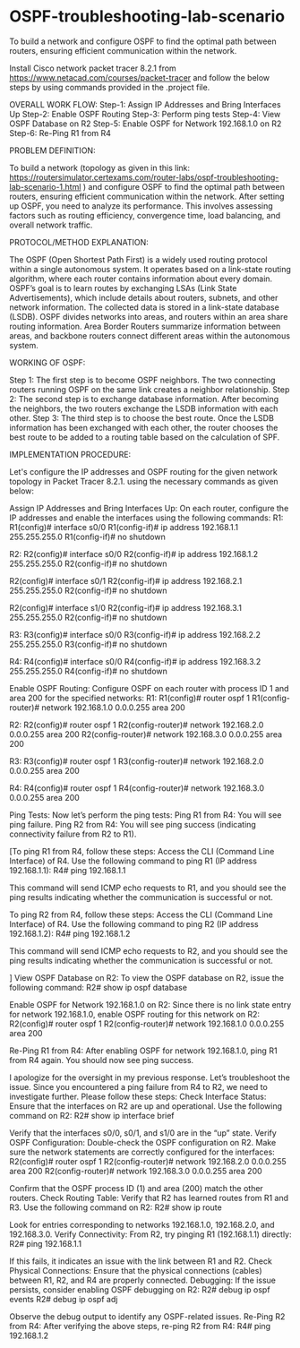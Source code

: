 # OSPF-troubleshooting-lab-scenario
To build a network and configure OSPF to find the optimal path between routers, ensuring efficient communication within the network.



Install Cisco network packet tracer 8.2.1 from https://www.netacad.com/courses/packet-tracer and follow the below steps by using commands provided in the .project file.

OVERALL WORK FLOW:
Step-1: Assign IP Addresses and Bring Interfaces Up
Step-2: Enable OSPF Routing
Step-3: Perform ping tests
Step-4: View OSPF Database on R2
Step-5: Enable OSPF for Network 192.168.1.0 on R2
Step-6: Re-Ping R1 from R4

PROBLEM DEFINITION:

To build a network (topology as given in this link: https://routersimulator.certexams.com/router-labs/ospf-troubleshooting-lab-scenario-1.html ) and configure OSPF to find the optimal path between routers, ensuring efficient communication within the network.  After setting up OSPF, you need to analyze its performance. This involves assessing factors such as routing efficiency, convergence time, load balancing, and overall network traffic.

PROTOCOL/METHOD EXPLANATION:

The OSPF (Open Shortest Path First) is a widely used routing protocol within a single autonomous system. It operates based on a link-state routing algorithm, where each router contains information about every domain. OSPF’s goal is to learn routes by exchanging LSAs (Link State Advertisements), which include details about routers, subnets, and other network information. The collected data is stored in a link-state database (LSDB). OSPF divides networks into areas, and routers within an area share routing information. Area Border Routers summarize information between areas, and backbone routers connect different areas within the autonomous system.

WORKING OF OSPF:

Step 1: The first step is to become OSPF neighbors. The two connecting routers running OSPF on the same link creates a neighbor relationship.
Step 2: The second step is to exchange database information. After becoming the neighbors, the two routers exchange the LSDB information with each other.
Step 3: The third step is to choose the best route. Once the LSDB information has been exchanged with each other, the router chooses the best route to be added to a routing table based on the calculation of SPF.

IMPLEMENTATION PROCEDURE:

 Let's configure the IP addresses and OSPF routing for the given network topology in Packet Tracer 8.2.1. using the necessary commands as given below:

Assign IP Addresses and Bring Interfaces Up:
On each router, configure the IP addresses and enable the interfaces using the following commands:
R1:
R1(config)# interface s0/0
R1(config-if)# ip address 192.168.1.1 255.255.255.0
R1(config-if)# no shutdown


R2:
R2(config)# interface s0/0
R2(config-if)# ip address 192.168.1.2 255.255.255.0
R2(config-if)# no shutdown


R2(config)# interface s0/1
R2(config-if)# ip address 192.168.2.1 255.255.255.0
R2(config-if)# no shutdown


R2(config)# interface s1/0
R2(config-if)# ip address 192.168.3.1 255.255.255.0
R2(config-if)# no shutdown


R3:
R3(config)# interface s0/0
R3(config-if)# ip address 192.168.2.2 255.255.255.0
R3(config-if)# no shutdown


R4:
R4(config)# interface s0/0
R4(config-if)# ip address 192.168.3.2 255.255.255.0
R4(config-if)# no shutdown


Enable OSPF Routing:
Configure OSPF on each router with process ID 1 and area 200 for the specified networks:
R1:
R1(config)# router ospf 1
R1(config-router)# network 192.168.1.0 0.0.0.255 area 200


R2:
R2(config)# router ospf 1
R2(config-router)# network 192.168.2.0 0.0.0.255 area 200
R2(config-router)# network 192.168.3.0 0.0.0.255 area 200


R3:
R3(config)# router ospf 1
R3(config-router)# network 192.168.2.0 0.0.0.255 area 200


R4:
R4(config)# router ospf 1
R4(config-router)# network 192.168.3.0 0.0.0.255 area 200


Ping Tests:
Now let’s perform the ping tests:
Ping R1 from R4: You will see ping failure.
Ping R2 from R4: You will see ping success (indicating connectivity failure from R2 to R1).

[To ping R1 from R4, follow these steps:
Access the CLI (Command Line Interface) of R4.
Use the following command to ping R1 (IP address 192.168.1.1):
R4# ping 192.168.1.1


This command will send ICMP echo requests to R1, and you should see the ping results indicating whether the communication is successful or not.

To ping R2 from R4, follow these steps:
Access the CLI (Command Line Interface) of R4.
Use the following command to ping R2 (IP address 192.168.1.2):
R4# ping 192.168.1.2


This command will send ICMP echo requests to R2, and you should see the ping results indicating whether the communication is successful or not.

]
View OSPF Database on R2:
To view the OSPF database on R2, issue the following command:
R2# show ip ospf database


Enable OSPF for Network 192.168.1.0 on R2:
Since there is no link state entry for network 192.168.1.0, enable OSPF routing for this network on R2:
R2(config)# router ospf 1
R2(config-router)# network 192.168.1.0 0.0.0.255 area 200


Re-Ping R1 from R4:
After enabling OSPF for network 192.168.1.0, ping R1 from R4 again. You should now see ping success.



I apologize for the oversight in my previous response. Let’s troubleshoot the issue. Since you encountered a ping failure from R4 to R2, we need to investigate further.
Please follow these steps:
Check Interface Status:
Ensure that the interfaces on R2 are up and operational. Use the following command on R2:
R2# show ip interface brief


Verify that the interfaces s0/0, s0/1, and s1/0 are in the “up” state.
Verify OSPF Configuration:
Double-check the OSPF configuration on R2. Make sure the network statements are correctly configured for the interfaces:
R2(config)# router ospf 1
R2(config-router)# network 192.168.2.0 0.0.0.255 area 200
R2(config-router)# network 192.168.3.0 0.0.0.255 area 200


Confirm that the OSPF process ID (1) and area (200) match the other routers.
Check Routing Table:
Verify that R2 has learned routes from R1 and R3. Use the following command on R2:
R2# show ip route


Look for entries corresponding to networks 192.168.1.0, 192.168.2.0, and 192.168.3.0.
Verify Connectivity:
From R2, try pinging R1 (192.168.1.1) directly:
R2# ping 192.168.1.1


If this fails, it indicates an issue with the link between R1 and R2.
Check Physical Connections:
Ensure that the physical connections (cables) between R1, R2, and R4 are properly connected.
Debugging:
If the issue persists, consider enabling OSPF debugging on R2:
R2# debug ip ospf events
R2# debug ip ospf adj


Observe the debug output to identify any OSPF-related issues.
Re-Ping R2 from R4:
After verifying the above steps, re-ping R2 from R4:
R4# ping 192.168.1.2
